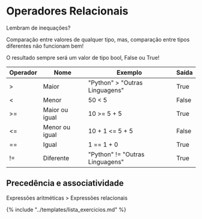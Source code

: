 # Operadores Relacionais

Lembram de inequações?

Comparação entre valores de qualquer tipo, mas, comparação entre tipos diferentes não funcionam bem! 

O resultado sempre será um valor de tipo bool, False ou True!

|Operador |Nome |Exemplo |Saída
|--|--|--|--
|> |Maior |"Python" > "Outras Linguagens" |True
|< |Menor |50 < 5  |False
|>= |Maior ou igual |10 >= 5 + 5 |True
|<= |Menor ou igual |10 + 1 <= 5 + 5 |False
|== |Igual |1 == 1 + 0  |True
|!= |Diferente |"Python" != "Outras Linguagens" |True

## Precedência e associatividade

Expressões aritméticas > Expressões relacionais

{% include "../templates/lista_exercicios.md" %}
